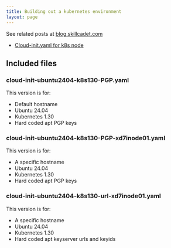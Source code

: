 ```yaml
---
title: Building out a kubernetes environment
layout: page
---
```


See related posts at [blog.skillcadet.com](https://blog.skillcadet.com)
* [Cloud-init.yaml for k8s node](https://blog.skillcadet.com/2024/10/01/cloud-init-k8s-node.html)

## Included files

### cloud-init-ubuntu2404-k8s130-PGP.yaml
This version is for:
  * Default hostname
  * Ubuntu 24.04
  * Kubernetes 1.30
  * Hard coded apt PGP keys

### cloud-init-ubuntu2404-k8s130-PGP-xd7inode01.yaml
This version is for:
  * A specific hostname
  * Ubuntu 24.04
  * Kubernetes 1.30
  * Hard coded apt PGP keys

### cloud-init-ubuntu2404-k8s130-url-xd7inode01.yaml
This version is for:
  * A specific hostname
  * Ubuntu 24.04
  * Kubernetes 1.30
  * Hard coded apt keyserver urls and keyids

